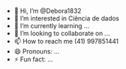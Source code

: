 - 👋 Hi, I’m @Debora1832
- 👀 I’m interested in Ciência de dados
- 🌱 I’m currently learning ...
- 💞️ I’m looking to collaborate on ...
- 📫 How to reach me (41) 997851441
- 😄 Pronouns: ...
- ⚡ Fun fact: ...

<!---
Debora1832/Debora1832 is a ✨ special ✨ repository because its `README.md` (this file) appears on your GitHub profile.
You can click the Preview link to take a look at your changes.
--->
